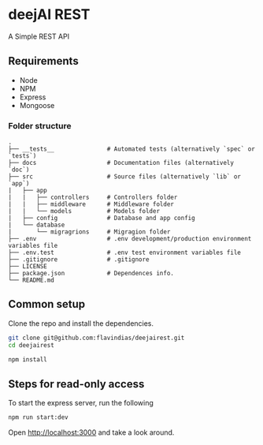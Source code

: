 # deejAI REST
A Simple REST API

## Requirements
* Node
* NPM
* Express
* Mongoose

### Folder structure

    .
    ├── __tests__               # Automated tests (alternatively `spec` or `tests`)
    ├── docs                    # Documentation files (alternatively `doc`)
    ├── src                     # Source files (alternatively `lib` or `app`)
    |   ├── app     
    |   |   ├── controllers     # Controllers folder
    |   |   ├── middleware      # Middleware folder
    |   |   └── models          # Models folder
    |   ├── config              # Database and app config
    |   └── database    
    |       └── migragrions     # Migragion folder
    ├── .env                    # .env development/production environment variables file
    ├── .env.test               # .env test environment variables file
    ├── .gitignore              # .gitignore
    ├── LICENSE
    ├── package.json            # Dependences info.
    └── README.md

## Common setup

Clone the repo and install the dependencies.

```bash
git clone git@github.com:flavindias/deejairest.git
cd deejairest
```

```bash
npm install
```

## Steps for read-only access

To start the express server, run the following

```bash
npm run start:dev
```

Open [http://localhost:3000](http://localhost:3000) and take a look around.

